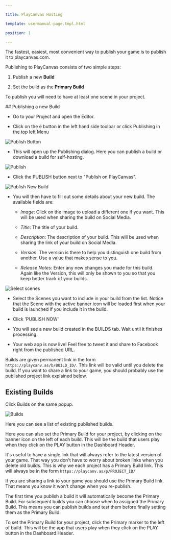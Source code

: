---
title: PlayCanvas Hosting
template: usermanual-page.tmpl.html
position: 1
---

The fastest, easiest, most convenient way to publish your game is to publish it to playcanvas.com.

Publishing to PlayCanvas consists of two simple steps:

1. Publish a new **Build**
2. Set the build as the **Primary Build**

To publish you will need to have at least one scene in your project.

## Publishing a new Build

* Go to your Project and open the Editor.
* Click on the <span class="pc-icon" style="font-size">&#57911;</span> button in the left hand side toolbar or click Publishing in the top left Menu

![Publish Button][1]

* This will open up the Publishing dialog. Here you can publish a build or download a build for self-hosting.

![Publish][2]

* Click the PUBLISH button next to "Publish on PlayCanvas".

![Publish New Build][3]

* You will then have to fill out some details about your new build. The available fields are:

  * *Image*: Click on the image to upload a different one if you want. This will be used when sharing the build on Social Media.
  * *Title*: The title of your build.
  * *Description*: The description of your build. This will be used when sharing the link of your build on Social Media.
  * *Version*: The version is there to help you distinguish one build from another. Use a value that makes sense to you.
  * *Release Notes*: Enter any new changes you made for this build. Again like the Version, this will only be shown to you so that you keep better track of your builds.

![Select scenes][4]

* Select the Scenes you want to include in your build from the list. Notice that the Scene with the active banner icon will be loaded first when your build is launched if you include it in the build.
* Click 'PUBLISH NOW'
* You will see a new build created in the BUILDS tab. Wait until it finishes processing.
* Your web app is now live! Feel free to tweet it and share to Facebook right from the published URL.

Builds are given permanent link in the form `https://playcanv.as/b/BUILD_ID/`. This link will be valid until you delete the build. If you want to share a link to your game, you should probably use the published project link explained below.

## Existing Builds

Click Builds on the same popup.

![Builds][5]

Here you can see a list of existing published builds.

Here you can also set the Primary Build for your project, by clicking on the banner icon on the left of each build. This will be the build that users play when they click on the PLAY button in the Dashboard Header.

It's useful to have a single link that will always refer to the latest version of your game. That way you don't have to worry about broken links when you delete old builds. This is why we each project has a Primary Build link. This will always be in the form `https://playcanv.as/p/PROJECT_ID/`

<div class="alert alert-info">
If you are sharing a link to your game you should use the Primary Build link. That means you know it won't change when you re-publish.
</div>

The first time you publish a build it will automatically become the Primary Build. For subsequent builds you can choose when to assigned the Primary Build. This means you can publish builds and test them before finally setting them as the Primary Build.

To set the Primary Build for your project, click the Primary marker to the left of build. This will be the app that users play when they click on the PLAY button in the Dashboard Header.

[1]: /images/user-manual/editor/publishing-toolbar.jpg
[2]: /images/user-manual/editor/publishing.jpg
[3]: /images/user-manual/editor/publishing-new-top.jpg
[4]: /images/user-manual/editor/publishing-new-bottom.jpg
[5]: /images/user-manual/publishing/web/builds.jpg

